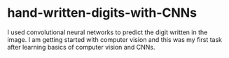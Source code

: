 # hand-written-digits-with-CNNs
I used convolutional neural networks to predict the digit written in the image. I am getting started with computer vision and this was my first task after learning basics of computer vision and CNNs. 
